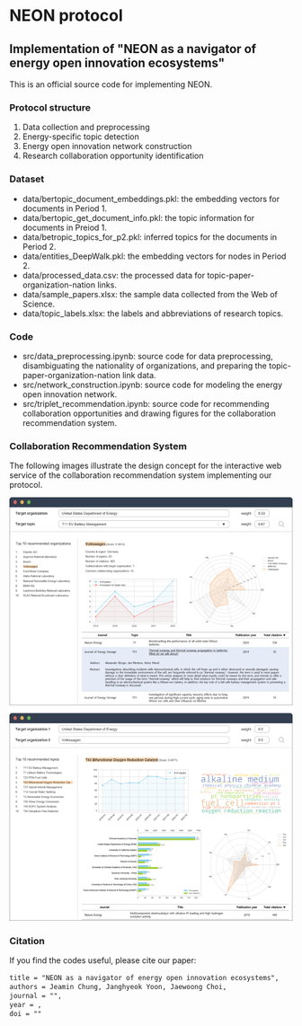 <h1 align="left">NEON protocol</h1>

## Implementation of "NEON as a navigator of energy open innovation ecosystems"
This is an official source code for implementing NEON.

### Protocol structure
1) Data collection and preprocessing
2) Energy-specific topic detection
3) Energy open innovation network construction
4) Research collaboration opportunity identification

### Dataset
- data/bertopic_document_embeddings.pkl: the embedding vectors for documents in Period 1.
- data/bertopic_get_document_info.pkl: the topic information for documents in Preiod 1.
- data/betropic_topics_for_p2.pkl: inferred topics for the documents in Period 2.
- data/entities_DeepWalk.pkl: the embedding vectors for nodes in Period 2.
- data/processed_data.csv: the processed data for topic-paper-organization-nation links.
- data/sample_papers.xlsx: the sample data collected from the Web of Science.
- data/topic_labels.xlsx: the labels and abbreviations of research topics.

### Code
- src/data_preprocessing.ipynb: source code for data preprocessing, disambiguating the nationality of organizations, and preparing the topic-paper-organization-nation link data.
- src/network_construction.ipynb: source code for modeling the energy open innovation network.
- src/triplet_recommendation.ipynb: source code for recommending collaboration opportunities and drawing figures for the collaboration recommendation system.

### Collaboration Recommendation System
The following images illustrate the design concept for the interactive web service of the collaboration recommendation system implementing our protocol.

![](./image/img1.png)

### Citation
If you find the codes useful, please cite our paper:

```
title = "NEON as a navigator of energy open innovation ecosystems",
authors = Jeamin Chung, Janghyeok Yoon, Jaewoong Choi,
journal = "",
year = ,
doi = ""
```
